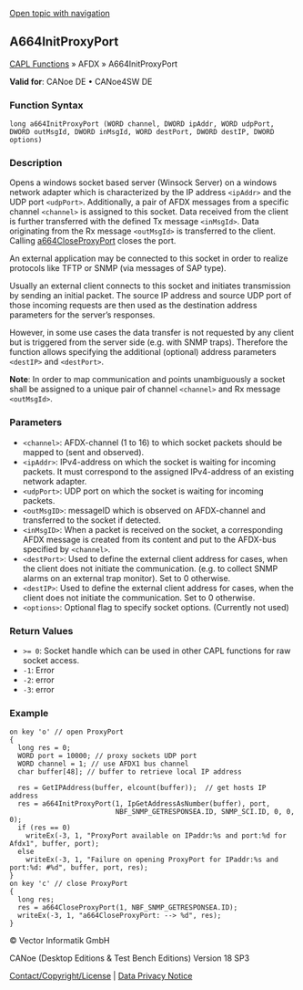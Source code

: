 [Open topic with navigation](../../../../../CANoeDEFamily.htm#Topics/CAPLFunctions/ADFX/Functions/CAPLfunctionA664InitProxyPort.md)

## A664InitProxyPort

[CAPL Functions](../../CAPLfunctions.md) » AFDX » A664InitProxyPort

**Valid for**: CANoe DE • CANoe4SW DE

### Function Syntax

```
long a664InitProxyPort (WORD channel, DWORD ipAddr, WORD udpPort, DWORD outMsgId, DWORD inMsgId, WORD destPort, DWORD destIP, DWORD options)
```

### Description

Opens a windows socket based server (Winsock Server) on a windows network adapter which is characterized by the IP address `<ipAddr>` and the UDP port `<udpPort>`. Additionally, a pair of AFDX messages from a specific channel `<channel>` is assigned to this socket. Data received from the client is further transferred with the defined Tx message `<inMsgId>`. Data originating from the Rx message `<outMsgId>` is transferred to the client. Calling [a664CloseProxyPort](CAPLfunctionA664CloseProxyPort.md) closes the port.

An external application may be connected to this socket in order to realize protocols like TFTP or SNMP (via messages of SAP type).

Usually an external client connects to this socket and initiates transmission by sending an initial packet. The source IP address and source UDP port of those incoming requests are then used as the destination address parameters for the server’s responses.

However, in some use cases the data transfer is not requested by any client but is triggered from the server side (e.g. with SNMP traps). Therefore the function allows specifying the additional (optional) address parameters `<destIP>` and `<destPort>`.

**Note**: In order to map communication and points unambiguously a socket shall be assigned to a unique pair of channel `<channel>` and Rx message `<outMsgId>`.

### Parameters

- `<channel>`: AFDX-channel (1 to 16) to which socket packets should be mapped to (sent and observed).
- `<ipAddr>`: IPv4-address on which the socket is waiting for incoming packets. It must correspond to the assigned IPv4-address of an existing network adapter.
- `<udpPort>`: UDP port on which the socket is waiting for incoming packets.
- `<outMsgID>`: messageID which is observed on AFDX-channel and transferred to the socket if detected.
- `<inMsgID>`: When a packet is received on the socket, a corresponding AFDX message is created from its content and put to the AFDX-bus specified by `<channel>`.
- `<destPort>`: Used to define the external client address for cases, when the client does not initiate the communication. (e.g. to collect SNMP alarms on an external trap monitor). Set to 0 otherwise.
- `<destIP>`: Used to define the external client address for cases, when the client does not initiate the communication. Set to 0 otherwise.
- `<options>`: Optional flag to specify socket options. (Currently not used)

### Return Values

- `>= 0`: Socket handle which can be used in other CAPL functions for raw socket access.
- `-1`: Error
- `-2`: error
- `-3`: error

### Example

```plaintext
on key 'o' // open ProxyPort
{
  long res = 0;
  WORD port = 10000; // proxy sockets UDP port
  WORD channel = 1; // use AFDX1 bus channel
  char buffer[48]; // buffer to retrieve local IP address

  res = GetIPAddress(buffer, elcount(buffer));  // get hosts IP address
  res = a664InitProxyPort(1, IpGetAddressAsNumber(buffer), port,
                          NBF_SNMP_GETRESPONSEA.ID, SNMP_SCI.ID, 0, 0, 0);
  if (res == 0)
    writeEx(-3, 1, "ProxyPort available on IPaddr:%s and port:%d for Afdx1", buffer, port);
  else
    writeEx(-3, 1, "Failure on opening ProxyPort for IPaddr:%s and port:%d: #%d", buffer, port, res);
}
on key 'c' // close ProxyPort
{
  long res;
  res = a664CloseProxyPort(1, NBF_SNMP_GETRESPONSEA.ID);
  writeEx(-3, 1, "a664CloseProxyPort: --> %d", res);
}
```

© Vector Informatik GmbH

CANoe (Desktop Editions & Test Bench Editions) Version 18 SP3

[Contact/Copyright/License](../../../Shared/ContactCopyrightLicense.md) | [Data Privacy Notice](https://www.vector.com/int/en/company/get-info/privacy-policy/)
